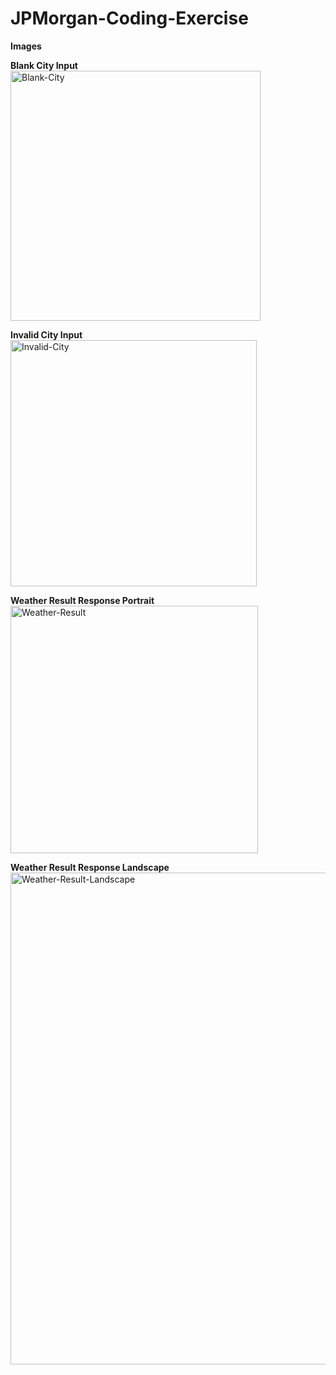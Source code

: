 # JPMorgan-Coding-Exercise

**Images**

**Blank City Input**
<br/>
<img width="400" alt="Blank-City" src="https://github.com/Ammar-Chishti/JPMorgan-Coding-Exercise/assets/39206859/daf21356-e4ee-4841-bf98-f1978d6992e4">

**Invalid City Input**
<br/>
<img width="394" alt="Invalid-City" src="https://github.com/Ammar-Chishti/JPMorgan-Coding-Exercise/assets/39206859/a8e5417f-041d-4899-8478-1a0633b66d77">

**Weather Result Response Portrait**
<br/>
<img width="396" alt="Weather-Result" src="https://github.com/Ammar-Chishti/JPMorgan-Coding-Exercise/assets/39206859/1f3fae3e-5ad9-4b81-bdf6-26b234c9a5fc">

**Weather Result Response Landscape**
<br/>
<img width="787" alt="Weather-Result-Landscape" src="https://github.com/Ammar-Chishti/JPMorgan-Coding-Exercise/assets/39206859/52ea373a-bbe3-4561-b240-741ca1322e86">

